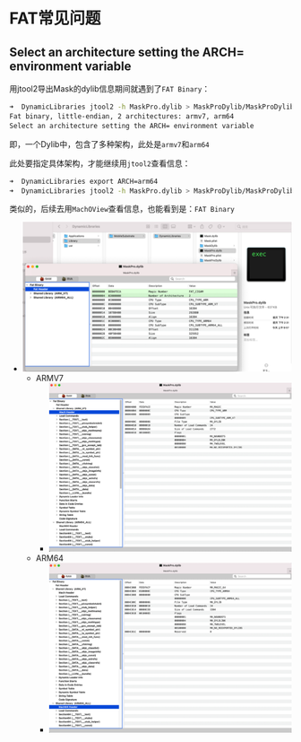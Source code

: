 # FAT常见问题

## Select an architecture setting the ARCH= environment variable

用jtool2导出Mask的dylib信息期间就遇到了`FAT Binary`：

```bash
➜  DynamicLibraries jtool2 -h MaskPro.dylib > MaskProDylib/MaskProDylib_jtool2_h_header.txt
Fat binary, little-endian, 2 architectures: armv7, arm64
Select an architecture setting the ARCH= environment variable
```

即，一个Dylib中，包含了多种架构，此处是`armv7`和`arm64`

此处要指定具体架构，才能继续用`jtool2`查看信息：

```bash
➜  DynamicLibraries export ARCH=arm64
➜  DynamicLibraries jtool2 -h MaskPro.dylib > MaskProDylib/MaskProDylib_jtool2_h_header.txt
```

类似的，后续去用`MachOView`查看信息，也能看到是：`FAT Binary`

* ![fat_bin_machoview_header](../../assets/img/fat_bin_machoview_header.png)
  * ARMV7
    * ![macho_header_fat_armv7](../../assets/img/macho_header_fat_armv7.png)
  * ARM64
    * ![macho_header_fat_arm64](../../assets/img/macho_header_fat_arm64.png)
